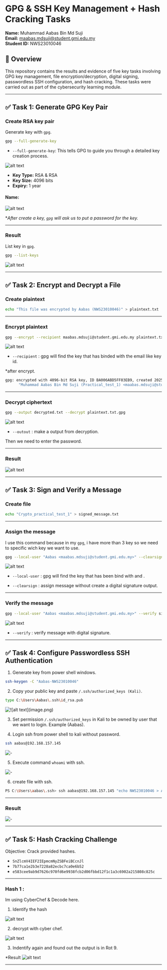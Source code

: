 # GPG & SSH Key Management + Hash Cracking Tasks

**Name:** Muhammad Aabas Bin Md Suji  
**Email:** maabas.mdsuji@student.gmi.edu.my  
**Student ID:** NWS23010046  

## 📌 Overview

This repository contains the results and evidence of five key tasks involving GPG key management, file encryption/decryption, digital signing, passwordless SSH configuration, and hash cracking. These tasks were carried out as part of the cybersecurity learning module.

---

## ✅ Task 1: Generate GPG Key Pair

### Create RSA key pair 

Generate key with `gpg`.

```bash
gpg --full-generate-key
```

- `--full-generate-key`: This tells GPG to guide you through a detailed key creation process.

![alt text](screenshot/Task_1/create_key.png)

- **Key Type:** RSA & RSA  
- **Key Size:** 4096 bits  
- **Expiry:** 1 year

#### Name:

![alt text](screenshot/Task_1/name_key.png)

**After create a key, `gpg` will ask us to put a password for the key.*

---

### Result

List key in `gpg`.

```bash
gpg --list-keys
```

![alt text](screenshot/Task_1/list_key.png)

---

## ✅ Task 2: Encrypt and Decrypt a File


### Create plaintext

```bash
echo "This file was encrypted by Aabas (NWS23010046)" > plaintext.txt
```

---

### Encrypt plaintext

```bash
gpg --encrypt --recipient maabas.mdsuji@student.gmi.edu.my plaintext.txt
```

![alt text](screenshot/Task_2/encrypt.png)

- `--recipient` : gpg will find the key that has binded with the email like key id.

*after encrypt.

```bash
gpg: encrypted with 4096-bit RSA key, ID BA006ABD5FF03EB9, created 2025-05-16
      "Muhammad Aabas Bin Md Suji (Practical_test_1) <maabas.mdsuji@student.gmi.edu.my>"
```

---

### Decrypt ciphertext

```bash
gpg --output decrypted.txt --decrypt plaintext.txt.gpg
```

![alt text](screenshot/Task_2/decrypt.png)

- `--outout` : make a output from decryption.

Then we need to enter the password.

---

### Result

![alt text](screenshot/Task_2/output.png)

---

## ✅ Task 3: Sign and Verify a Message

### Create file 

```bash
echo "Crypto_practical_test_1" > signed_message.txt
```

---

### Assign the message

I use this command because in my `gpg`, i have more than 3 key so we need to specific wich key we want to use.

```bash
gpg --local-user "Aabas <maabas.mdsuji@student.gmi.edu.my>" --clearsign signed_message.txt
```

![alt text](screenshot/Task_3/assign.png)

- `--local-user` : gpg will find the key that has been bind with <name> and <email>.

- `--clearsign` : assign message without create a digital signature output.

---

### Verify the message

```bash
gpg --local-user "Aabas <maabas.mdsuji@student.gmi.edu.my>" --verify signed_message.txt
```

![alt text](screenshot/Task_3/verify.png)

- `--verify` : verify message with digital signature.

---

## ✅ Task 4: Configure Passwordless SSH Authentication

1. Generate key from power shell windows.

```bash
ssh-keygen -C "Aabas-NWS23010046"
```


2. Copy your public key and paste `/.ssh/authorized_keys (Kali)`.

```bash
type C:\Users\Aabas\.ssh\id_rsa.pub
```


![!\[alt text\](image.png)](screenshot/Task_4/pub_key.png)

3. Set permission `/.ssh/authorized_keys` in Kali to be owned by user that we want to login. Example (Aabas).


4. Login ssh from power shell to kali without password.

```bash
ssh aabas@192.168.157.145
```

![-](screenshot/Task_4/login.png)


5. Execute command `whoami` with ssh.

![-](screenshot/Task_4/whoami.png)


6. create file with ssh.

```bash
PS C:\Users\aabas\.ssh> ssh aabas@192.168.157.145 "echo NWS23010046 > Aabas.txt"
```

---

### Result

![-](screenshot/Task_4/result.png)

---

## ✅ Task 5: Hash Cracking Challenge

Objective: Crack provided hashes.

- `SnZlcmV4IEF2IEpmcmNyZSBFeiBCcnJl`
- `7b77ca1e2b3e7228a82ecbc7ca0e6b52`
- `e583cee9ab9d7626c970fd6e9938fcb2d06fbbd12f1c1a3c6902a215808c825c`

---

### Hash 1 :

Im using CyberChef & Decode here.

1. Identify the hash

![alt text](image.png)


2. decrypt with cyber chef.

![alt text](screenshot/Task_5/1_base64_d.png)


3. Indentify again and found out the output is in Rot 9.

*Result
![alt text](screenshot/Task_5/1_flag.png)

---


